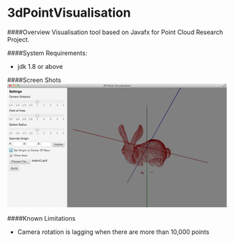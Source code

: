 3dPointVisualisation
====================

####Overview
Visualisation tool based on Javafx for Point Cloud Research Project.

####System Requirements:
- jdk 1.8 or above

####Screen Shots
![alt tag](https://raw.githubusercontent.com/pan-long/3dPointVisualisation/master/demo.png)

####Known Limitations
- Camera rotation is lagging when there are more than 10,000 points
